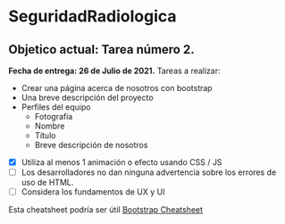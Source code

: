 # SeguridadRadiologica
## Objetico actual: Tarea número 2. 

**Fecha de entrega: 26 de Julio de 2021.**
Tareas a realizar:
* Crear una página acerca de nosotros con bootstrap
* Una breve descripción del proyecto
* Perfiles del equipo
  - Fotografía
  - Nombre
  - Título
  - Breve descripción de nosotros
 - [X] Utiliza al menos 1 animación o efecto usando CSS / JS
 - [ ] Los desarrolladores no dan ninguna advertencia sobre los errores de uso de HTML.
 - [ ] Considera los fundamentos de UX y UI

Esta cheatsheet podría ser útil [Bootstrap Cheatsheet](https://hackerthemes.com/bootstrap-cheatsheet/)
